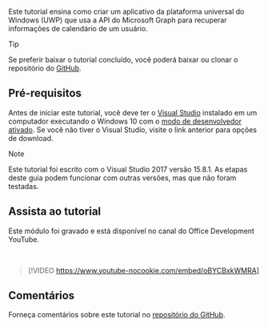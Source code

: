 <!-- markdownlint-disable MD002 MD041 -->

Este tutorial ensina como criar um aplicativo da plataforma universal do Windows (UWP) que usa a API do Microsoft Graph para recuperar informações de calendário de um usuário.

> [!TIP]
> Se preferir baixar o tutorial concluído, você poderá baixar ou clonar o repositório do [GitHub](https://github.com/microsoftgraph/msgraph-training-uwp).

## <a name="prerequisites"></a>Pré-requisitos

Antes de iniciar este tutorial, você deve ter o [Visual Studio](https://visualstudio.microsoft.com/vs/) instalado em um computador executando o Windows 10 com o [modo de desenvolvedor ativado](https://docs.microsoft.com/windows/uwp/get-started/enable-your-device-for-development). Se você não tiver o Visual Studio, visite o link anterior para opções de download.

> [!NOTE]
> Este tutorial foi escrito com o Visual Studio 2017 versão 15.8.1. As etapas deste guia podem funcionar com outras versões, mas que não foram testadas.

## <a name="watch-the-tutorial"></a>Assista ao tutorial

Este módulo foi gravado e está disponível no canal do Office Development YouTube.

<!-- markdownlint-disable MD033 MD034 -->
<br/>

> [!VIDEO https://www.youtube-nocookie.com/embed/oBYCBxkWMRA]
<!-- markdownlint-enable MD033 MD034 -->

## <a name="feedback"></a>Comentários

Forneça comentários sobre este tutorial no [repositório do GitHub](https://github.com/microsoftgraph/msgraph-training-uwp).
